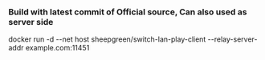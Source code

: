 ### Build with latest commit of Official source, Can also used as server side
docker run -d --net host sheepgreen/switch-lan-play-client --relay-server-addr example.com:11451
